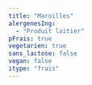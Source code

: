 ```yaml
---
title: "Maroilles"
alergenesIng:
  - "Produit laitier"
pFrais: true
vegetarien: true
sans_lactose: false
vegan: false
itype: "frais"
---
```

